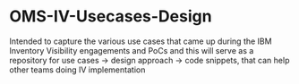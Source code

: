 # OMS-IV-Usecases-Design
Intended to capture the various use cases that came up during the IBM Inventory Visibility engagements and PoCs and this will serve as a repository for use cases -> design approach -> code snippets, that can help other teams doing IV implementation